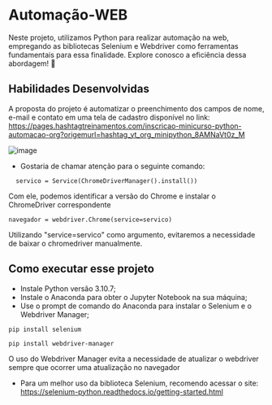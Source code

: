 # Automação-WEB
Neste projeto, utilizamos Python para realizar automação na web, empregando as bibliotecas Selenium e Webdriver como ferramentas fundamentais para essa finalidade. Explore conosco a eficiência dessa abordagem! 🚀

## Habilidades Desenvolvidas
A proposta do projeto é automatizar o preenchimento dos campos de nome, e-mail e contato em uma tela de cadastro disponível no link: https://pages.hashtagtreinamentos.com/inscricao-minicurso-python-automacao-org?origemurl=hashtag_yt_org_minipython_8AMNaVt0z_M

![image](https://github.com/KelsonHenrique/Automacao-WEB/assets/141082201/f455df36-50b1-458e-a171-b76c7a9afc5a)

- Gostaria de chamar atenção para o seguinte comando:

```
  servico = Service(ChromeDriverManager().install())
```
  Com ele, podemos identificar a versão do Chrome e instalar o ChromeDriver correspondente

 ```
navegador = webdriver.Chrome(service=servico)
```
Utilizando "service=servico" como argumento, evitaremos a necessidade de baixar o chromedriver manualmente.


## Como executar esse projeto 

- Instale Python versão 3.10.7;
- Instale o Anaconda para obter o Jupyter Notebook na sua máquina;
- Use o prompt de comando do Anaconda para instalar o Selenium e o Webdriver Manager;
```
pip install selenium
```
```
pip install webdriver-manager
```
O uso do Webdriver Manager evita a necessidade de atualizar o webdriver sempre que ocorrer uma atualização no navegador

- Para um melhor uso da biblioteca Selenium, recomendo acessar o site: https://selenium-python.readthedocs.io/getting-started.html

